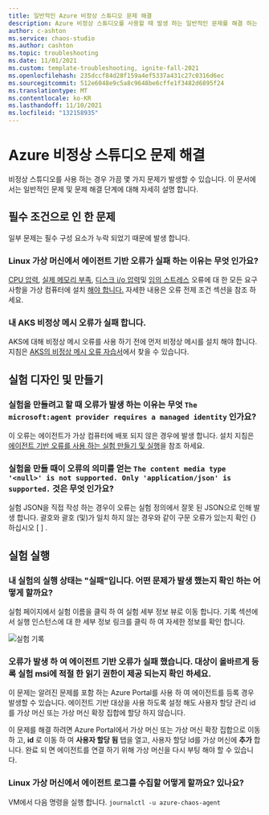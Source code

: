 ```yaml
---
title: 일반적인 Azure 비정상 스튜디오 문제 해결
description: Azure 비정상 스튜디오를 사용할 때 발생 하는 일반적인 문제를 해결 하는 방법 알아보기
author: c-ashton
ms.service: chaos-studio
ms.author: cashton
ms.topic: troubleshooting
ms.date: 11/01/2021
ms.custom: template-troubleshooting, ignite-fall-2021
ms.openlocfilehash: 235dccf84d28f159a4ef5337a431c27c0316d6ec
ms.sourcegitcommit: 512e6048e9c5a8c9648be6cffe1f3482d6895f24
ms.translationtype: MT
ms.contentlocale: ko-KR
ms.lasthandoff: 11/10/2021
ms.locfileid: "132158935"
---
```

# <a name="troubleshoot-issues-with-azure-chaos-studio"></a>Azure 비정상 스튜디오 문제 해결

비정상 스튜디오를 사용 하는 경우 가끔 몇 가지 문제가 발생할 수 있습니다. 이 문서에서는 일반적인 문제 및 문제 해결 단계에 대해 자세히 설명 합니다.

## <a name="issues-due-to-prerequisites"></a>필수 조건으로 인 한 문제

일부 문제는 필수 구성 요소가 누락 되었기 때문에 발생 합니다. 

### <a name="why-do-agent-based-faults-fail-on-my-linux-virtual-machines"></a>Linux 가상 머신에서 에이전트 기반 오류가 실패 하는 이유는 무엇 인가요?

[CPU 압력](chaos-studio-fault-library.md#cpu-pressure), [실제 메모리 부족](chaos-studio-fault-library.md#physical-memory-pressure), [디스크 i/o 압력](chaos-studio-fault-library.md#disk-io-pressure-linux)및 [임의 스트레스](chaos-studio-fault-library.md#arbitrary-stress-ng-stress) 오류에 대 한 모든 요구 사항을 가상 컴퓨터에 설치 [해야 합니다.](https://wiki.ubuntu.com/Kernel/Reference/stress-ng) 자세한 내용은 오류 전제 조건 섹션을 참조 하세요.

### <a name="my-aks-chaos-mesh-faults-are-failing"></a>내 AKS 비정상 메시 오류가 실패 합니다.

AKS에 대해 비정상 메시 오류를 사용 하기 전에 먼저 비정상 메시를 설치 해야 합니다. 지침은 [AKS의 비정상 메시 오류 자습서](chaos-studio-tutorial-aks.md#set-up-chaos-mesh-on-your-aks-cluster)에서 찾을 수 있습니다.

## <a name="experiment-design-and-creation"></a>실험 디자인 및 만들기

### <a name="why-do-i-get-the-error-the-microsoftagent-provider-requires-a-managed-identity-when-i-try-to-create-an-experiment"></a>실험을 만들려고 할 때 오류가 발생 하는 이유는 무엇 `The microsoft:agent provider requires a managed identity` 인가요? 

이 오류는 에이전트가 가상 컴퓨터에 배포 되지 않은 경우에 발생 합니다. 설치 지침은 [에이전트 기반 오류를 사용 하는 실험 만들기 및 실행](chaos-studio-tutorial-agent-based.md)을 참조 하세요.

### <a name="when-creating-an-experiment-i-get-the-error-the-content-media-type-null-is-not-supported-only-applicationjson-is-supported-what-does-this-mean"></a>실험을 만들 때이 오류의 의미를 얻는 `The content media type '<null>' is not supported. Only 'application/json' is supported.` 것은 무엇 인가요?

실험 JSON을 직접 작성 하는 경우이 오류는 실험 정의에서 잘못 된 JSON으로 인해 발생 합니다. 괄호와 괄호 (및)가 일치 하지 않는 경우와 같이 구문 오류가 있는지 확인 {} 하십시오 \[ \] .

## <a name="experiment-execution"></a>실험 실행

### <a name="the-execution-status-of-my-experiment-is-failed-how-do-i-determine-what-went-wrong"></a>내 실험의 실행 상태는 "실패"입니다. 어떤 문제가 발생 했는지 확인 하는 어떻게 할까요?

실험 페이지에서 실험 이름을 클릭 하 여 실험 세부 정보 뷰로 이동 합니다. 기록 섹션에서 실행 인스턴스에 대 한 세부 정보 링크를 클릭 하 여 자세한 정보를 확인 합니다.

![실험 기록](images/run-experiment-history.png)

### <a name="my-agent-based-fault-failed-with-error-verify-that-the-target-is-correctly-onboarded-and-proper-read-permissions-are-provided-to-the-experiment-msi"></a>오류가 발생 하 여 에이전트 기반 오류가 실패 했습니다. 대상이 올바르게 등록 실험 msi에 적절 한 읽기 권한이 제공 되는지 확인 하세요.

이 문제는 알려진 문제를 포함 하는 Azure Portal를 사용 하 여 에이전트를 등록 경우 발생할 수 있습니다. 에이전트 기반 대상을 사용 하도록 설정 해도 사용자 할당 관리 id를 가상 머신 또는 가상 머신 확장 집합에 할당 하지 않습니다.

이 문제를 해결 하려면 Azure Portal에서 가상 머신 또는 가상 머신 확장 집합으로 이동 하 고, **id** 로 이동 하 여 **사용자 할당 됨** 탭을 열고, 사용자 할당 Id를 가상 머신에 **추가** 합니다. 완료 되 면 에이전트를 연결 하기 위해 가상 머신을 다시 부팅 해야 할 수 있습니다.

### <a name="how-do-i-collect-agent-logs-on-a-linux-virtual-machine"></a>Linux 가상 머신에서 에이전트 로그를 수집할 어떻게 할까요? 있나요?

VM에서 다음 명령을 실행 합니다. `journalctl -u azure-chaos-agent`
